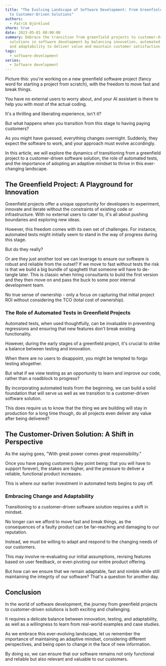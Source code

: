 ```yaml
---
title: "The Evolving Landscape of Software Development: From Greenfield Projects
  to Customer-Driven Solutions"
authors:
  - Patrik Björklund
share: true
date: 2023-05-01 00:00:00
summary: Embrace the transition from greenfield projects to customer-driven
  solutions in software development by balancing innovation, automated testing,
  and adaptability to deliver value and maintain customer satisfaction.
tags:
  - software-development
series:
  - Software development
---
```


Picture this: you're working on a new greenfield software project (fancy word for starting a project from scratch), with the freedom to move fast and break things. 

You have no external users to worry about, and your AI assistant is there to help you with most of the actual coding. 

It's a thrilling and liberating experience, isn't it? 

But what happens when you transition from this stage to having paying customers? 

As you might have guessed, everything changes overnight. Suddenly, they expect the software to work, and your approach must evolve accordingly.

In this article, we will explore the dynamics of transitioning from a greenfield project to a customer-driven software solution, the role of automated tests, and the importance of adopting an adaptive mindset to thrive in this ever-changing landscape.

## The Greenfield Project: A Playground for Innovation

Greenfield projects offer a unique opportunity for developers to experiment, innovate and iterate without the constraints of existing code or infrastructure. With no external users to cater to, it's all about pushing boundaries and exploring new ideas.

However, this freedom comes with its own set of challenges. For instance, automated tests might initially seem to stand in the way of progress during this stage. 

But do they really? 

Or are they just another tool we can leverage to ensure our software is robust and reliable from the outset? If we move to fast without tests the risk is that we build a big bundle of spaghetti that someone will have to de-tangle later. This is classic when hiring consultants to build the first version and they then move on and pass the buck to some poor internal development team. 

No true sense of ownership - only a focus on capturing that initial project ROI without considering the TCO (total cost of ownership).

### The Role of Automated Tests in Greenfield Projects

Automated tests, when used thoughtfully, can be invaluable in preventing regressions and ensuring that new features don't break existing functionality. 

However, during the early stages of a greenfield project, it's crucial to strike a balance between testing and innovation.

When there are no users to disappoint, you might be tempted to forgo testing altogether. 

But what if we view testing as an opportunity to learn and improve our code, rather than a roadblock to progress? 

By incorporating automated tests from the beginning, we can build a solid foundation that will serve us well as we transition to a customer-driven software solution. 

This does require us to know that the thing we are building will stay in production for a long time though, do all projects even deliver any value after being delivered?

## The Customer-Driven Solution: A Shift in Perspective

As the saying goes, "With great power comes great responsibility." 

Once you have paying customers (key point being: that you will have to support forever), the stakes are higher, and the pressure to deliver a reliable, functional product increases. 

This is where our earlier investment in automated tests begins to pay off.

### Embracing Change and Adaptability

Transitioning to a customer-driven software solution requires a shift in mindset. 

No longer can we afford to move fast and break things, as the consequences of a faulty product can be far-reaching and damaging to our reputation.

Instead, we must be willing to adapt and respond to the changing needs of our customers. 

This may involve re-evaluating our initial assumptions, revising features based on user feedback, or even pivoting our entire product offering.

But how can we ensure that we remain adaptable, fast and nimble while still maintaining the integrity of our software? That's a question for another day.

## Conclusion

In the world of software development, the journey from greenfield projects to customer-driven solutions is both exciting and challenging. 

It requires a delicate balance between innovation, testing, and adaptability, as well as a willingness to learn from real-world examples and case studies.

As we embrace this ever-evolving landscape, let us remember the importance of maintaining an adaptive mindset, considering different perspectives, and being open to change in the face of new information. 

By doing so, we can ensure that our software remains not only functional and reliable but also relevant and valuable to our customers.